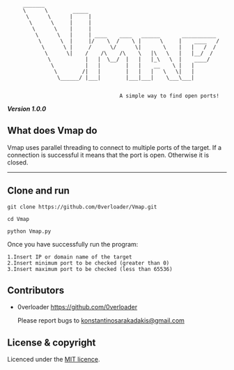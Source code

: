         
```
     _______
     \      \        _____
      \      \      |     |
       \      \     |     |
        \      \    |     |
         \      \   |     | ____    ____   ______       ___________
          \      \  |     |/    \  /    \ |      \     |    ____   /
           \      \ |     /      \/      \|       \    |   |   /  /  
            \      \|    /    /\    /\    \   |\   \   |   |__/  /
             \           |   |  \__/  |   |   |_\   \  |    ____/
              \          |   |        |   |    __    \ |   |
               \        /|   |        |   |   |   \   \|   |
                \______/ |___|        |___|___|    \___\___|
  
        
                                    A simple way to find open ports!

```
***Version 1.0.0***

What does Vmap do
---

Vmap uses parallel threading to connect to multiple ports of the target. If a connection is successful it means
that the port is open. Otherwise it is closed.

---

Clone and run
---
```
git clone https://github.com/0verloader/Vmap.git
```
```
cd Vmap
```
```
python Vmap.py
```

Once you have successfully run the program:
```
1.Insert IP or domain name of the target
2.Insert minimum port to be checked (greater than 0)
3.Insert maximum port to be checked (less than 65536)
```

Contributors
---

- 0verloader <https://github.com/0verloader>

  Please report bugs to <konstantinosarakadakis@gmail.com>

License & copyright
---
Licenced under the [MIT licence](LICENSE).
